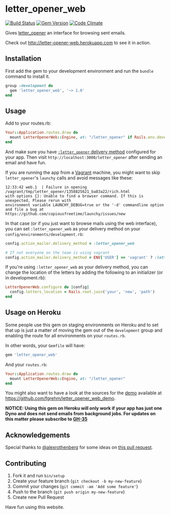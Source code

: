 # letter_opener_web

[![Build Status](https://travis-ci.org/fgrehm/letter_opener_web.svg?branch=master)](https://travis-ci.org/fgrehm/letter_opener_web)
[![Gem Version](https://badge.fury.io/rb/letter_opener_web.svg)](http://badge.fury.io/rb/letter_opener_web)
[![Code Climate](https://codeclimate.com/github/fgrehm/letter_opener_web.svg)](https://codeclimate.com/github/fgrehm/letter_opener_web)

Gives [letter_opener](https://github.com/ryanb/letter_opener) an interface for
browsing sent emails.

Check out http://letter-opener-web.herokuapp.com to see it in action.

## Installation

First add the gem to your development environment and run the `bundle` command to install it.

```ruby
group :development do
  gem 'letter_opener_web', '~> 1.0'
end
```

## Usage

Add to your routes.rb:

```ruby
Your::Application.routes.draw do
  mount LetterOpenerWeb::Engine, at: "/letter_opener" if Rails.env.development?
end
```

And make sure you have [`:letter_opener` delivery method](https://github.com/ryanb/letter_opener#rails-setup)
configured for your app. Then visit `http://localhost:3000/letter_opener` after
sending an email and have fun.

If you are running the app from a [Vagrant](http://vagrantup.com) machine, you
might want to skip `letter_opener`'s `launchy` calls and avoid messages like these:

```terminal
12:33:42 web.1  | Failure in opening /vagrant/tmp/letter_opener/1358825621_ba83a22/rich.html
with options {}: Unable to find a browser command. If this is unexpected, Please rerun with
environment variable LAUNCHY_DEBUG=true or the '-d' commandline option and file a bug at
https://github.com/copiousfreetime/launchy/issues/new
```

In that case (or if you just want to browse mails using the web interface), you
can set `:letter_opener_web` as your delivery method on your
`config/environments/development.rb`:

```ruby
config.action_mailer.delivery_method = :letter_opener_web

# If not everyone on the team is using vagrant
config.action_mailer.delivery_method = ENV['USER'] == 'vagrant' ? :letter_opener_web : :letter_opener
```

If you're using `:letter_opener_web` as your delivery method, you can change the location of the letters by adding the
following to an initializer (or in development.rb):

```ruby
LetterOpenerWeb.configure do |config|
  config.letters_location = Rails.root.join('your', 'new', 'path')
end
```

## Usage on Heroku

Some people use this gem on staging environments on Heroku and to set that up
is just a matter of moving the gem out of the `development` group and enabling
the route for all environments on your `routes.rb`.

In other words, your `Gemfile` will have:

```ruby
gem 'letter_opener_web'
```

And your `routes.rb`:

```ruby
Your::Application.routes.draw do
  mount LetterOpenerWeb::Engine, at: "/letter_opener"
end
```

You might also want to have a look at the sources for the [demo](http://letter-opener-web.herokuapp.com)
available at https://github.com/fgrehm/letter_opener_web_demo.

**NOTICE: Using this gem on Heroku will only work if your app has just one Dyno and does not send emails from background jobs. For updates on this matter please subscribe to [GH-35](https://github.com/fgrehm/letter_opener_web/issues/35)**

## Acknowledgements

Special thanks to [@alexrothenberg](https://github.com/alexrothenberg) for some
ideas on [this pull request](https://github.com/ryanb/letter_opener/pull/12).


## Contributing

1. Fork it and run `bin/setup`
2. Create your feature branch (`git checkout -b my-new-feature`)
3. Commit your changes (`git commit -am 'Add some feature'`)
4. Push to the branch (`git push origin my-new-feature`)
5. Create new Pull Request

Have fun using this website.
